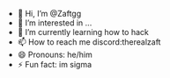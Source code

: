 - 👋 Hi, I’m @Zaftgg
- 👀 I’m interested in ...
- 🌱 I’m currently learning how to hack
- 📫 How to reach me discord:therealzaft
- 😄 Pronouns: he/him
- ⚡ Fun fact: im sigma

<!---
Zaftgg/Zaftgg is a ✨ special ✨ repository because its `README.md` (this file) appears on your GitHub profile.
You can click the Preview link to take a look at your changes.
--->
